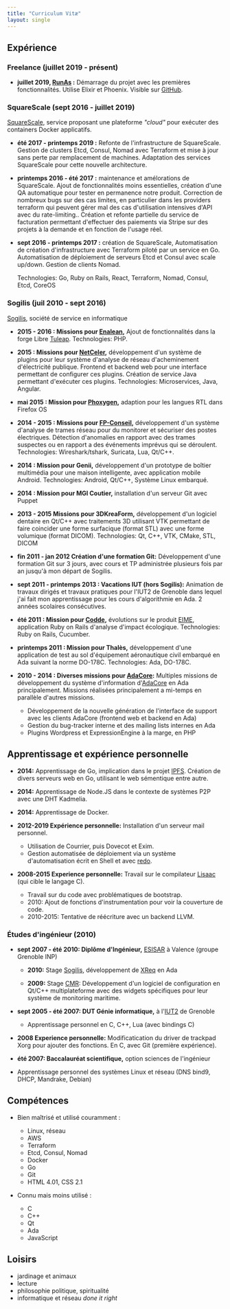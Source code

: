 ```yaml
---
title: "Curriculum Vitæ"
layout: single
---
```


## Expérience ##

### Freelance (juillet 2019 - présent) ###

- **juillet 2019, [RunAs](https://www.runas.io/) :** Démarrage du projet avec
  les premières fonctionnalités. Utilise Elixir et Phoenix. Visible sur
  [GitHub](https://github.com/runasio/sna/).

### SquareScale (sept 2016 - juillet 2019) ###

[SquareScale](https://squarescale.com), service proposant une plateforme *"cloud"* pour exécuter des containers Docker applicatifs.

- **été 2017 - printemps 2019 :** Refonte de l'infrastructure de SquareScale.
  Gestion de clusters Etcd, Consul, Nomad avec Terraform et mise à jour sans
  perte par remplacement de machines. Adaptation des services SquareScale pour
  cette nouvelle architecture.

- **printemps 2016 - été 2017 :** maintenance et amélorations de SquareScale.
  Ajout de fonctionnalités moins essentielles, création d'une QA automatique
  pour tester en permanence notre produit. Correction de nombreux bugs sur des
  cas limites, en particulier dans les providers terraform qui peuvent gérer mal
  des cas d'utilisation intensives d'API avec du rate-limiting.. Création et
  refonte partielle du service de facturation permettant d'effectuer des
  paiements via Stripe sur des projets à la demande et en fonction de l'usage
  réel.

- **sept 2016 - printemps 2017 :** création de SquareScale, Automatisation de
  création d'infrastructure avec Terraform piloté par un service en Go.
  Automatisation de déploiement de serveurs Etcd et Consul avec scale up/down.
  Gestion de clients Nomad.

    Technologies: Go, Ruby on Rails, React, Terraform, Nomad, Consul, Etcd, CoreOS


### Sogilis (juil 2010 - sept 2016) ###

[Sogilis](http://www.sogilis.com), société de service en informatique

- **2015 - 2016 : Missions pour [Enalean](https://www.enalean.com/),** Ajout de fonctionnalités dans la
  forge Libre [Tuleap](https://www.tuleap.org/). Technologies: PHP.

- **2015 : Missions pour [NetCeler](http://netceler.com/),** développement
  d'un système de plugins pour leur système d'analyse de réseau d'acheminement
  d'électricité publique.  Frontend et backend web pour une interface permettant
  de configurer ces plugins. Création de service Java permettant d'exécuter ces
  plugins.  Technologies: Microservices, Java, Angular.

- **mai 2015 : Mission pour [Phoxygen](https://twitter.com/phoxygen_),** adaption
  pour les langues RTL dans Firefox OS

- **2014 - 2015 : Missions pour
  [FP-Conseil](http://www.fpc-ingenierie.fr/),** développement d'un système
  d'analyse de trames réseau pour du monitorer et sécuriser des postes
  électriques.  Détection d'anomalies en rapport avec des trames suspectes ou en
  rapport a des événements imprévus qui se déroulent. Technologies:
  Wireshark/tshark, Suricata, Lua, Qt/C++.

- **2014 : Mission pour Genii,** développement d'un prototype de boîtier
  multimédia pour une maison intelligente, avec application mobile Android.
  Technologies: Android, Qt/C++, Système Linux embarqué.

- **2014 : Mission pour MGI Coutier,** installation d'un serveur Git avec
  Puppet

- **2013 - 2015 Missions pour 3DKreaForm,** développement d'un logiciel
  dentaire en Qt/C++ avec traitements 3D utilisant VTK permettant de faire
  coincider une forme surfacique (format STL) avec une forme volumique (format
  DICOM).
  Technologies: Qt, C++, VTK, CMake, STL, DICOM

- **fin 2011 - jan 2012 Création d'une formation Git:** Développement d'une
  formation Git sur 3 jours, avec cours et TP administrée plusieurs fois par an
  jusqu'à mon départ de Sogilis.

- **sept 2011 - printemps 2013 : Vacations IUT (hors Sogilis):** Animation de travaux dirigés
  et travaux pratiques pour l'IUT2 de Grenoble dans lequel j'ai fait mon
  apprentissage pour les cours d'algorithmie en Ada. 2 années scolaires
  consécutives.

- **été 2011 : Mission pour [Codde](https://codde.fr),** évolutions sur le
  produit [EIME](https://codde.fr/nos-logiciels/eime/presentation-eime),
  application Ruby on Rails d'analyse d'impact écologique. Technologies: Ruby on
  Rails, Cucumber.

- **printemps 2011 : Mission pour Thalès,** développement d'une
  application de test au sol d'équipement aéronautique civil embarqué en Ada
  suivant la norme DO-178C. Technologies: Ada, DO-178C.

- **2010 - 2014 : Diverses missions pour [AdaCore](https://www.adacore.com/):**
  Multiples missions de développement du système d'information
  d'[AdaCore](https://www.adacore.com/) en Ada principalement. Missions
  réalisées principalement a mi-temps en parallèle d'autres missions.

    - Développement de la nouvelle génération de l'interface de support avec les
      clients AdaCore (frontend web et backend en Ada)
    - Gestion du bug-tracker interne et des mailing lists internes en Ada
    - Plugins Wordpress et ExpressionEngine à la marge, en PHP


## Apprentissage et expérience personnelle ##

  - **2014:** Apprentissage de Go, implication dans le projet
    [IPFS](https://ipfs.io/). Création de divers serveurs web en Go, utilisant le
    web sémentique entre autre.


  - **2014:** Apprentissage de Node.JS dans le contexte de systèmes P2P avec une
    DHT Kadmelia.

  - **2014:** Apprentissage de Docker.

  - **2012-2019 Expérience personnelle:** Installation d'un serveur mail personnel.

      - Utilisation de Courrier, puis Dovecot et Exim.
      - Gestion automatisée de déploiement via un système d'automatisation écrit
        en Shell et avec [redo](https://github.com/apenwarr/redo/).

  - **2008-2015 Experience personnelle:** Travail sur le compilateur
    [Lisaac](https://fr.wikipedia.org/wiki/Lisaac) (qui cible le langage C).

      - Travail sur du code avec problématiques de bootstrap.
      - 2010: Ajout de fonctions d'instrumentation pour voir la couverture de code.
      - 2010-2015: Tentative de réécriture avec un backend LLVM.

### Études d'ingénieur (2010) ###

  - **sept 2007 - été 2010: Diplôme d'Ingénieur,** [ESISAR](http://esisar.grenoble-inp.fr/) à Valence (groupe Grenoble INP)

      - **2010:** Stage [Sogilis](http://www.sogilis.com), développement de
        [XReq](http://www.open-do.org/projects/xreq/) en Ada

      - **2009:** Stage [CMR](http://www.cmr-group.com/):
        Développement d'un logiciel de configuration en Qt/C++ multiplateforme
        avec des widgets spécifiques pour leur système de monitoring maritime.

  - **sept 2005 - été 2007: DUT Génie informatique,** à
    l'[IUT2](https://iut2.univ-grenoble-alpes.fr/) de Grenoble

      - Apprentissage personnel en C, C++, Lua (avec bindings C)

  - **2008 Experience personnelle:** Modificatication du driver de trackpad Xorg
    pour ajouter des fonctions. En C, avec Git (première expérience).

  - **été 2007: Baccalauréat scientifique,** option sciences de l'ingénieur

  - Apprentissage personnel des systèmes Linux et réseau (DNS bind9, DHCP, Mandrake, Debian)

## Compétences ##

- Bien maîtrisé et utilisé couramment :
    - Linux, réseau
    - AWS
    - Terraform
    - Etcd, Consul, Nomad
    - Docker
    - Go
    - Git
    - HTML 4.01, CSS 2.1

- Connu mais moins utilisé :
    - C
    - C++
    - Qt
    - Ada
    - JavaScript

<!-- TODO: sortir les compétences du moment avec une visu sympa

| Année      | 2019 | 2018 | 2017 | 2016 | 2015 | 2014 | 2013 | 2012 | 2011 | 2010 | 2009 | Avant |
| ---------- | ---- | ---- | ---- | ---- | ---- | ---- | ---- | ---- | ---- | ---- | ---- | ----- |
| React      | x    | x    | xx   |      |      |      |      |      |      |      |      |       |
| JavaScript |      | x    | x    | x    | x    | xx   |      |      |      |      |      | x     |
| HTML/CSS   | xx   | xx   | xx   | xx   | xx   | xx   | xx   | xx   | xx   | xx   | xx   | xxx   |
| Ada        |      |      |      |      |      | x    | xx   | xx   | xx   | x    |      | x     |
| PHP        |      |      | x    | x    | x    |      |      |      |      | x    | xx   | xxx   |
| C/C++      |      |      |      |      | xx   | xx   | xx   |      |      |      | xx   | xx    |
| Qt         |      |      |      |      | x    | x    | xx   |      |      |      | xx   |       |
| Linux      | xxx  | xxx  | xxx  | xx   | xx   | xx   | xx   | xx   | xx   | xx   | xx   | xxx   |
| Réseau     | xx   | xx   | xx   | xx   | xx   | xx   | xx   | x    | x    | x    | x    | xx    |
| Git        | xx   | xx   | xx   | xxx  | xxx  | xxx  | xxx  | xxx  | xxx  | xx   | xx   | x     |
| Go         | xxx  | xxx  | xxx  | xx   | xx   | x    |      |      |      |      |      |       |
| Docker     | xx   | xx   | xx   | xx   | xx   | xx   |      |      |      |      |      |       |
| Terraform  | xxx  | xxx  | xxx  | x    |      |      |      |      |      |      |      |       |
| Nomad      | xx   | xx   | xx   | x    |      |      |      |      |      |      |      |       |
| Consul     | xx   | xx   | xx   | x    |      |      |      |      |      |      |      |       |
| Etcd       | xx   | xx   | xx   | x    |      |      |      |      |      |      |      |       |
-->

## Loisirs ##

- jardinage et animaux
- lecture
- philosophie politique, spiritualité
- informatique et réseau *done it right*
